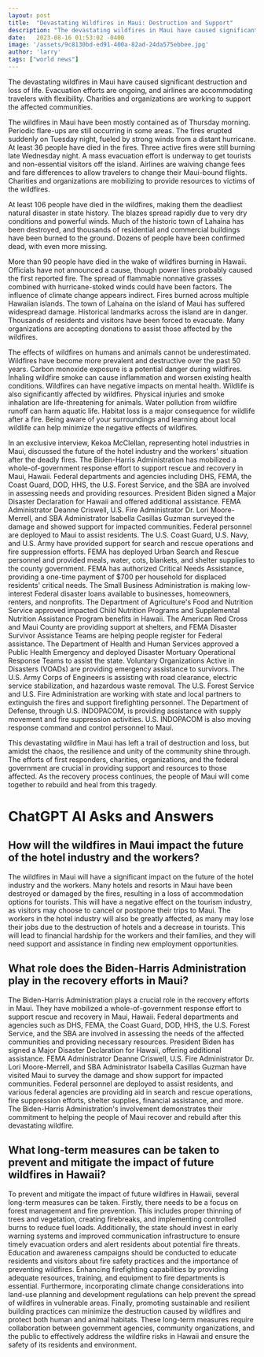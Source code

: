 ```yaml
---
layout: post
title:  "Devastating Wildfires in Maui: Destruction and Support"
description: "The devastating wildfires in Maui have caused significant destruction and loss of life. Evacuation efforts are ongoing, and airlines are accommodating travelers with flexibility. Charities and organizations are working to support the affected communities."
date:   2023-08-16 01:53:02 -0400
image: '/assets/9c8130bd-ed91-400a-82ad-24da575ebbee.jpg'
author: 'larry'
tags: ["world news"]
---
```


The devastating wildfires in Maui have caused significant destruction and loss of life. Evacuation efforts are ongoing, and airlines are accommodating travelers with flexibility. Charities and organizations are working to support the affected communities.

The wildfires in Maui have been mostly contained as of Thursday morning. Periodic flare-ups are still occurring in some areas. The fires erupted suddenly on Tuesday night, fueled by strong winds from a distant hurricane. At least 36 people have died in the fires. Three active fires were still burning late Wednesday night. A mass evacuation effort is underway to get tourists and non-essential visitors off the island. Airlines are waiving change fees and fare differences to allow travelers to change their Maui-bound flights. Charities and organizations are mobilizing to provide resources to victims of the wildfires.

At least 106 people have died in the wildfires, making them the deadliest natural disaster in state history. The blazes spread rapidly due to very dry conditions and powerful winds. Much of the historic town of Lahaina has been destroyed, and thousands of residential and commercial buildings have been burned to the ground. Dozens of people have been confirmed dead, with even more missing.

More than 90 people have died in the wake of wildfires burning in Hawaii. Officials have not announced a cause, though power lines probably caused the first reported fire. The spread of flammable nonnative grasses combined with hurricane-stoked winds could have been factors. The influence of climate change appears indirect. Fires burned across multiple Hawaiian islands. The town of Lahaina on the island of Maui has suffered widespread damage. Historical landmarks across the island are in danger. Thousands of residents and visitors have been forced to evacuate. Many organizations are accepting donations to assist those affected by the wildfires.

The effects of wildfires on humans and animals cannot be underestimated. Wildfires have become more prevalent and destructive over the past 50 years. Carbon monoxide exposure is a potential danger during wildfires. Inhaling wildfire smoke can cause inflammation and worsen existing health conditions. Wildfires can have negative impacts on mental health. Wildlife is also significantly affected by wildfires. Physical injuries and smoke inhalation are life-threatening for animals. Water pollution from wildfire runoff can harm aquatic life. Habitat loss is a major consequence for wildlife after a fire. Being aware of your surroundings and learning about local wildlife can help minimize the negative effects of wildfires.

In an exclusive interview, Kekoa McClellan, representing hotel industries in Maui, discussed the future of the hotel industry and the workers' situation after the deadly fires. The Biden-Harris Administration has mobilized a whole-of-government response effort to support rescue and recovery in Maui, Hawaii. Federal departments and agencies including DHS, FEMA, the Coast Guard, DOD, HHS, the U.S. Forest Service, and the SBA are involved in assessing needs and providing resources. President Biden signed a Major Disaster Declaration for Hawaii and offered additional assistance. FEMA Administrator Deanne Criswell, U.S. Fire Administrator Dr. Lori Moore-Merrell, and SBA Administrator Isabella Casillas Guzman surveyed the damage and showed support for impacted communities. Federal personnel are deployed to Maui to assist residents. The U.S. Coast Guard, U.S. Navy, and U.S. Army have provided support for search and rescue operations and fire suppression efforts. FEMA has deployed Urban Search and Rescue personnel and provided meals, water, cots, blankets, and shelter supplies to the county government. FEMA has authorized Critical Needs Assistance, providing a one-time payment of $700 per household for displaced residents' critical needs. The Small Business Administration is making low-interest Federal disaster loans available to businesses, homeowners, renters, and nonprofits. The Department of Agriculture's Food and Nutrition Service approved impacted Child Nutrition Programs and Supplemental Nutrition Assistance Program benefits in Hawaii. The American Red Cross and Maui County are providing support at shelters, and FEMA Disaster Survivor Assistance Teams are helping people register for Federal assistance. The Department of Health and Human Services approved a Public Health Emergency and deployed Disaster Mortuary Operational Response Teams to assist the state. Voluntary Organizations Active in Disasters (VOADs) are providing emergency assistance to survivors. The U.S. Army Corps of Engineers is assisting with road clearance, electric service stabilization, and hazardous waste removal. The U.S. Forest Service and U.S. Fire Administration are working with state and local partners to extinguish the fires and support firefighting personnel. The Department of Defense, through U.S. INDOPACOM, is providing assistance with supply movement and fire suppression activities. U.S. INDOPACOM is also moving response command and control personnel to Maui.

This devastating wildfire in Maui has left a trail of destruction and loss, but amidst the chaos, the resilience and unity of the community shine through. The efforts of first responders, charities, organizations, and the federal government are crucial in providing support and resources to those affected. As the recovery process continues, the people of Maui will come together to rebuild and heal from this tragedy.


# ChatGPT AI Asks and Answers
## How will the wildfires in Maui impact the future of the hotel industry and the workers?
The wildfires in Maui will have a significant impact on the future of the hotel industry and the workers. Many hotels and resorts in Maui have been destroyed or damaged by the fires, resulting in a loss of accommodation options for tourists. This will have a negative effect on the tourism industry, as visitors may choose to cancel or postpone their trips to Maui. The workers in the hotel industry will also be greatly affected, as many may lose their jobs due to the destruction of hotels and a decrease in tourists. This will lead to financial hardship for the workers and their families, and they will need support and assistance in finding new employment opportunities.

## What role does the Biden-Harris Administration play in the recovery efforts in Maui?
The Biden-Harris Administration plays a crucial role in the recovery efforts in Maui. They have mobilized a whole-of-government response effort to support rescue and recovery in Maui, Hawaii. Federal departments and agencies such as DHS, FEMA, the Coast Guard, DOD, HHS, the U.S. Forest Service, and the SBA are involved in assessing the needs of the affected communities and providing necessary resources. President Biden has signed a Major Disaster Declaration for Hawaii, offering additional assistance. FEMA Administrator Deanne Criswell, U.S. Fire Administrator Dr. Lori Moore-Merrell, and SBA Administrator Isabella Casillas Guzman have visited Maui to survey the damage and show support for impacted communities. Federal personnel are deployed to assist residents, and various federal agencies are providing aid in search and rescue operations, fire suppression efforts, shelter supplies, financial assistance, and more. The Biden-Harris Administration's involvement demonstrates their commitment to helping the people of Maui recover and rebuild after this devastating wildfire.

## What long-term measures can be taken to prevent and mitigate the impact of future wildfires in Hawaii?
To prevent and mitigate the impact of future wildfires in Hawaii, several long-term measures can be taken. Firstly, there needs to be a focus on forest management and fire prevention. This includes proper thinning of trees and vegetation, creating firebreaks, and implementing controlled burns to reduce fuel loads. Additionally, the state should invest in early warning systems and improved communication infrastructure to ensure timely evacuation orders and alert residents about potential fire threats. Education and awareness campaigns should be conducted to educate residents and visitors about fire safety practices and the importance of preventing wildfires. Enhancing firefighting capabilities by providing adequate resources, training, and equipment to fire departments is essential. Furthermore, incorporating climate change considerations into land-use planning and development regulations can help prevent the spread of wildfires in vulnerable areas. Finally, promoting sustainable and resilient building practices can minimize the destruction caused by wildfires and protect both human and animal habitats. These long-term measures require collaboration between government agencies, community organizations, and the public to effectively address the wildfire risks in Hawaii and ensure the safety of its residents and environment.

